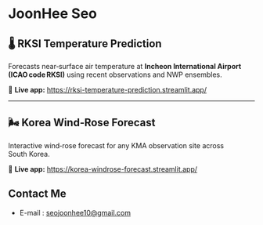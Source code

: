 
# JoonHee Seo

## 🌡️ RKSI Temperature Prediction
Forecasts near‑surface air temperature at **Incheon International Airport (ICAO code RKSI)** using recent observations and NWP ensembles.

🔗 **Live app:** https://rksi-temperature-prediction.streamlit.app/

---

## 🌬️ Korea Wind‑Rose Forecast
Interactive wind‑rose forecast for any KMA observation site across South Korea.

🔗 **Live app:** https://korea-windrose-forecast.streamlit.app/

## Contact Me
- E-mail : [seojoonhee10@gmail.com](mailto:seojoonhee10@gmail.com)
